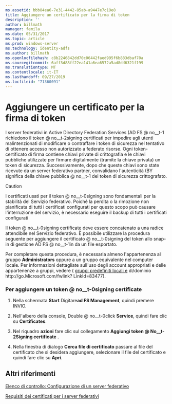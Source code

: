```yaml
---
ms.assetid: bbb84ea6-7e31-4442-85ab-a9447e7c19e8
title: Aggiungere un certificato per la firma di token
description: ''
author: billmath
manager: femila
ms.date: 05/31/2017
ms.topic: article
ms.prod: windows-server
ms.technology: identity-adfs
ms.author: billmath
ms.openlocfilehash: c8b2246842dd70c06442faed995f6b883dbaf70a
ms.sourcegitcommit: 6aff3d88ff22ea141a6ea6572a5ad8dd6321f199
ms.translationtype: MT
ms.contentlocale: it-IT
ms.lasthandoff: 09/27/2019
ms.locfileid: "71360091"
---
```

# <a name="add-a-token-signing-certificate"></a>Aggiungere un certificato per la firma di token


I server federativi in Active Directory Federation Services \(AD FS @ no__t-1 richiedono il token @ no__t-2signing certificati per impedire agli utenti malintenzionati di modificare o contraffare i token di sicurezza nel tentativo di ottenere accesso non autorizzato a federato risorse. Ogni token\-certificato di firma contiene chiavi private di crittografia e le chiavi pubbliche utilizzate per firmare digitalmente \(tramite la chiave privata\) un token di sicurezza. Successivamente, dopo che queste chiavi sono state ricevute da un server federativo partner, convalidano l'autenticità \(BY significa della chiave pubblica @ no__t-1 del token di sicurezza crittografato.  
  
> [!CAUTION]  
> I certificati usati per il token @ no__t-0signing sono fondamentali per la stabilità del Servizio federativo. Poiché la perdita o la rimozione non pianificata di tutti i certificati configurati per questo scopo può causare l'interruzione del servizio, è necessario eseguire il backup di tutti i certificati configurati  
  
Il token @ no__t-0signing certificate deve essere concatenato a una radice attendibile nel Servizio federativo. È possibile utilizzare la procedura seguente per aggiungere il certificato @ no__t-0signing del token allo snap-in di gestione AD FS @ no__t-1in da un file esportato.  
  
Per completare questa procedura, è necessaria almeno l'appartenenza al gruppo **Administrators** oppure a un gruppo equivalente nel computer locale.  Per informazioni dettagliate sull'uso degli account appropriati e delle appartenenze a gruppi, vedere \( [gruppi predefiniti locali e](https://go.microsoft.com/fwlink/?LinkId=83477) di\/dominio http:\/\/go.Microsoft.com\/fwlink? LinkId\=83477\).   
  
### <a name="to-add-a-token-signing-certificate"></a>Per aggiungere un token @ no__t-0signing certificate  
  
1.  Nella schermata **Start** Digitare**ad FS Management**, quindi premere INVIO.  
  
2.  Nell'albero della console, Double @ no__t-0click **Service**, quindi fare clic su **Certificates**.  
  
3.  Nel riquadro **azioni** fare clic sul collegamento **Aggiungi token @ No__t-2Signing certificate** .  
  
4.  Nella finestra di dialogo **Cerca file di certificato** passare al file del certificato che si desidera aggiungere, selezionare il file del certificato e quindi fare clic su **Apri**.  
  
## <a name="additional-references"></a>Altri riferimenti  
[Elenco di controllo: Configurazione di un server federativo](Checklist--Setting-Up-a-Federation-Server.md)  
  
[Requisiti dei certificati per i server federativi](https://technet.microsoft.com/library/dd807040.aspx)  
  

